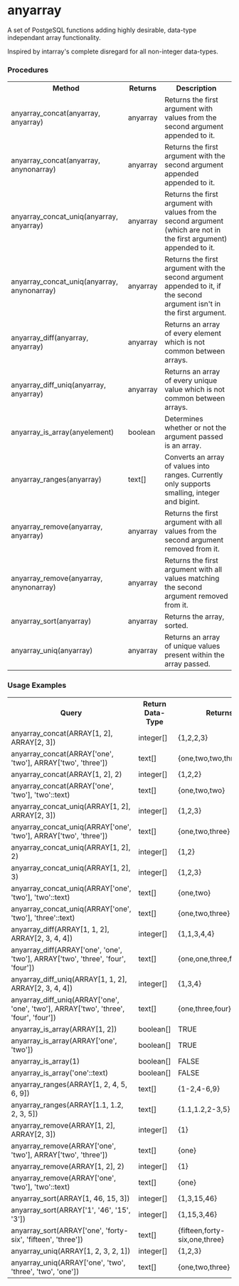 anyarray
========

A set of PostgeSQL functions adding highly desirable, data-type independant array functionality.

Inspired by intarray's complete disregard for all non-integer data-types.

<h3>Procedures</h3>

<table><tbody>
<tr><th>Method</th><th>Returns</th><th>Description</th></tr>
<tr><td>anyarray_concat(anyarray, anyarray)</td><td>anyarray</td><td>Returns the first argument with values from the second argument appended to it.</td></tr>
<tr><td>anyarray_concat(anyarray, anynonarray)</td><td>anyarray</td><td>Returns the first argument with the second argument appended appended to it.</td></tr>
<tr><td>anyarray_concat_uniq(anyarray, anyarray)</td><td>anyarray</td><td>Returns the first argument with values from the second argument (which are not in the first argument) appended to it.</td></tr>
<tr><td>anyarray_concat_uniq(anyarray, anynonarray)</td><td>anyarray</td><td>Returns the first argument with the second argument appended to it, if the second argument isn't in the first argument.</td></tr>
<tr><td>anyarray_diff(anyarray, anyarray)</td><td>anyarray</td><td>Returns an array of every element which is not common between arrays.</td></tr>
<tr><td>anyarray_diff_uniq(anyarray, anyarray)</td><td>anyarray</td><td>Returns an array of every unique value which is not common between arrays.</td></tr>
<tr><td>anyarray_is_array(anyelement)</td><td>boolean</td><td>Determines whether or not the argument passed is an array.</td></tr>
<tr><td>anyarray_ranges(anyarray)</td><td>text[]</td><td>Converts an array of values into ranges. Currently only supports smalling, integer and bigint.</td></tr>
<tr><td>anyarray_remove(anyarray, anyarray)</td><td>anyarray</td><td>Returns the first argument with all values from the second argument removed from it.</td></tr>
<tr><td>anyarray_remove(anyarray, anynonarray)</td><td>anyarray</td><td>Returns the first argument with all values matching the second argument removed from it.</td></tr>
<tr><td>anyarray_sort(anyarray)</td><td>anyarray</td><td>Returns the array, sorted.</td></tr>
<tr><td>anyarray_uniq(anyarray)</td><td>anyarray</td><td>Returns an array of unique values present within the array passed.</td></tr>
</tbody></table>

<h3>Usage Examples</h3>

<table><tbody>
<tr><th>Query</th><th>Return Data-Type</th><th>Returns</th></tr>
<tr><td>anyarray_concat(ARRAY[1, 2], ARRAY[2, 3])</td><td>integer[]</td><td>{1,2,2,3}</td></tr>
<tr><td>anyarray_concat(ARRAY['one', 'two'], ARRAY['two', 'three'])</td><td>text[]</td><td>{one,two,two,three}</td></tr>
<tr><td>anyarray_concat(ARRAY[1, 2], 2)</td><td>integer[]</td><td>{1,2,2}</td></tr>
<tr><td>anyarray_concat(ARRAY['one', 'two'], 'two'::text)</td><td>text[]</td><td>{one,two,two}</td></tr>
<tr><td>anyarray_concat_uniq(ARRAY[1, 2], ARRAY[2, 3])</td><td>integer[]</td><td>{1,2,3}</td></tr>
<tr><td>anyarray_concat_uniq(ARRAY['one', 'two'], ARRAY['two', 'three'])</td><td>text[]</td><td>{one,two,three}</td></tr>
<tr><td>anyarray_concat_uniq(ARRAY[1, 2], 2)</td><td>integer[]</td><td>{1,2}</td></tr>
<tr><td>anyarray_concat_uniq(ARRAY[1, 2], 3)</td><td>integer[]</td><td>{1,2,3}</td></tr>
<tr><td>anyarray_concat_uniq(ARRAY['one', 'two'], 'two'::text)</td><td>text[]</td><td>{one,two}</td></tr>
<tr><td>anyarray_concat_uniq(ARRAY['one', 'two'], 'three'::text)</td><td>text[]</td><td>{one,two,three}</td></tr>
<tr><td>anyarray_diff(ARRAY[1, 1, 2], ARRAY[2, 3, 4, 4])</td><td>integer[]</td><td>{1,1,3,4,4}</td></tr>
<tr><td>anyarray_diff(ARRAY['one', 'one', 'two'], ARRAY['two', 'three', 'four', 'four'])</td><td>text[]</td><td>{one,one,three,four,four}</td></tr>
<tr><td>anyarray_diff_uniq(ARRAY[1, 1, 2], ARRAY[2, 3, 4, 4])</td><td>integer[]</td><td>{1,3,4}</td></tr>
<tr><td>anyarray_diff_uniq(ARRAY['one', 'one', 'two'], ARRAY['two', 'three', 'four', 'four'])</td><td>text[]</td><td>{one,three,four}</td></tr>
<tr><td>anyarray_is_array(ARRAY[1, 2])</td><td>boolean[]</td><td>TRUE</td></tr>
<tr><td>anyarray_is_array(ARRAY['one', 'two'])</td><td>boolean[]</td><td>TRUE</td></tr>
<tr><td>anyarray_is_array(1)</td><td>boolean[]</td><td>FALSE</td></tr>
<tr><td>anyarray_is_array('one'::text)</td><td>boolean[]</td><td>FALSE</td></tr>
<tr><td>anyarray_ranges(ARRAY[1, 2, 4, 5, 6, 9])</td><td>text[]</td><td>{1-2,4-6,9}</td></tr>
<tr><td>anyarray_ranges(ARRAY[1.1, 1.2, 2, 3, 5])</td><td>text[]</td><td>{1.1,1.2,2-3,5}</td></tr>
<tr><td>anyarray_remove(ARRAY[1, 2], ARRAY[2, 3])</td><td>integer[]</td><td>{1}</td></tr>
<tr><td>anyarray_remove(ARRAY['one', 'two'], ARRAY['two', 'three'])</td><td>text[]</td><td>{one}</td></tr>
<tr><td>anyarray_remove(ARRAY[1, 2], 2)</td><td>integer[]</td><td>{1}</td></tr>
<tr><td>anyarray_remove(ARRAY['one', 'two'], 'two'::text)</td><td>text[]</td><td>{one}</td></tr>
<tr><td>anyarray_sort(ARRAY[1, 46, 15, 3])</td><td>integer[]</td><td>{1,3,15,46}</td></tr>
<tr><td>anyarray_sort(ARRAY['1', '46', '15', '3'])</td><td>integer[]</td><td>{1,15,3,46}</td></tr>
<tr><td>anyarray_sort(ARRAY['one', 'forty-six', 'fifteen', 'three'])</td><td>text[]</td><td>{fifteen,forty-six,one,three}</td></tr>
<tr><td>anyarray_uniq(ARRAY[1, 2, 3, 2, 1])</td><td>integer[]</td><td>{1,2,3}</td></tr>
<tr><td>anyarray_uniq(ARRAY['one', 'two', 'three', 'two', 'one'])</td><td>text[]</td><td>{one,two,three}</td></tr>
</tbody></table>
